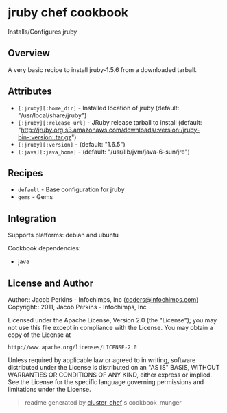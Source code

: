 # jruby chef cookbook

Installs/Configures jruby

## Overview

A very basic recipe to install jruby-1.5.6 from a downloaded tarball.

## Attributes

* `[:jruby][:home_dir]`               - Installed location of jruby (default: "/usr/local/share/jruby")
* `[:jruby][:release_url]`            - JRuby release tarball to install (default: "http://jruby.org.s3.amazonaws.com/downloads/:version:/jruby-bin-:version:.tar.gz")
* `[:jruby][:version]`                -  (default: "1.6.5")
* `[:java][:java_home]`               -  (default: "/usr/lib/jvm/java-6-sun/jre")

## Recipes 

* `default`                  - Base configuration for jruby
* `gems`                     - Gems
## Integration

Supports platforms: debian and ubuntu

Cookbook dependencies:
* java


## License and Author

Author::                Jacob Perkins - Infochimps, Inc (<coders@infochimps.com>)
Copyright::             2011, Jacob Perkins - Infochimps, Inc

Licensed under the Apache License, Version 2.0 (the "License");
you may not use this file except in compliance with the License.
You may obtain a copy of the License at

    http://www.apache.org/licenses/LICENSE-2.0

Unless required by applicable law or agreed to in writing, software
distributed under the License is distributed on an "AS IS" BASIS,
WITHOUT WARRANTIES OR CONDITIONS OF ANY KIND, either express or implied.
See the License for the specific language governing permissions and
limitations under the License.

> readme generated by [cluster_chef](http://github.com/infochimps/cluster_chef)'s cookbook_munger
